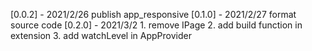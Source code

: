 [0.0.2] - 2021/2/26 publish app_responsive
[0.1.0] - 2021/2/27 format source code
[0.2.0] - 2021/3/2 1. remove IPage  2. add build function in extension 3. add watchLevel in AppProvider
